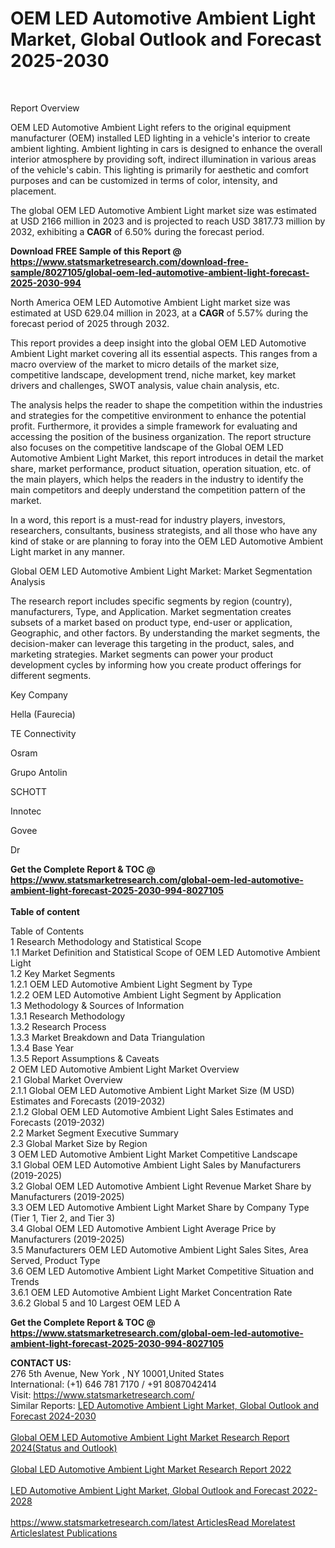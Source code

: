 <h1>OEM LED Automotive Ambient Light Market, Global Outlook and Forecast 2025-2030</h1><br/><p>Report Overview</p><p>OEM LED Automotive Ambient Light refers to the original equipment manufacturer (OEM) installed LED lighting in a vehicle's interior to create ambient lighting. Ambient lighting in cars is designed to enhance the overall interior atmosphere by providing soft, indirect illumination in various areas of the vehicle's cabin. This lighting is primarily for aesthetic and comfort purposes and can be customized in terms of color, intensity, and placement.</p><p>The global OEM LED Automotive Ambient Light market size was estimated at USD 2166 million in 2023 and is projected to reach USD 3817.73 million by 2032, exhibiting a <strong>CAGR</strong> of 6.50% during the forecast period.</p><p><strong>Download FREE Sample of this Report @ <a href="https://www.statsmarketresearch.com/download-free-sample/8027105/global-oem-led-automotive-ambient-light-forecast-2025-2030-994">https://www.statsmarketresearch.com/download-free-sample/8027105/global-oem-led-automotive-ambient-light-forecast-2025-2030-994</a></strong></p><p>North America OEM LED Automotive Ambient Light market size was estimated at USD 629.04 million in 2023, at a <strong>CAGR</strong> of 5.57% during the forecast period of 2025 through 2032.</p><p>This report provides a deep insight into the global OEM LED Automotive Ambient Light market covering all its essential aspects. This ranges from a macro overview of the market to micro details of the market size, competitive landscape, development trend, niche market, key market drivers and challenges, SWOT analysis, value chain analysis, etc.</p><p>The analysis helps the reader to shape the competition within the industries and strategies for the competitive environment to enhance the potential profit. Furthermore, it provides a simple framework for evaluating and accessing the position of the business organization. The report structure also focuses on the competitive landscape of the Global OEM LED Automotive Ambient Light Market, this report introduces in detail the market share, market performance, product situation, operation situation, etc. of the main players, which helps the readers in the industry to identify the main competitors and deeply understand the competition pattern of the market.</p><p>In a word, this report is a must-read for industry players, investors, researchers, consultants, business strategists, and all those who have any kind of stake or are planning to foray into the OEM LED Automotive Ambient Light market in any manner.</p><p>Global OEM LED Automotive Ambient Light Market: Market Segmentation Analysis</p><p>The research report includes specific segments by region (country), manufacturers, Type, and Application. Market segmentation creates subsets of a market based on product type, end-user or application, Geographic, and other factors. By understanding the market segments, the decision-maker can leverage this targeting in the product, sales, and marketing strategies. Market segments can power your product development cycles by informing how you create product offerings for different segments.</p><p>Key Company</p><p>Hella (Faurecia)</p><p>TE Connectivity</p><p>Osram</p><p>Grupo Antolin</p><p>SCHOTT</p><p>Innotec</p><p>Govee</p><p>Dr</p><div><b>Get the Complete Report & TOC @ <a href="https://www.statsmarketresearch.com/global-oem-led-automotive-ambient-light-forecast-2025-2030-994-8027105">https://www.statsmarketresearch.com/global-oem-led-automotive-ambient-light-forecast-2025-2030-994-8027105</a></b></div><br><b>Table of content</b><p>Table of Contents<br />1 Research Methodology and Statistical Scope<br />1.1 Market Definition and Statistical Scope of OEM LED Automotive Ambient Light<br />1.2 Key Market Segments<br />1.2.1 OEM LED Automotive Ambient Light Segment by Type<br />1.2.2 OEM LED Automotive Ambient Light Segment by Application<br />1.3 Methodology & Sources of Information<br />1.3.1 Research Methodology<br />1.3.2 Research Process<br />1.3.3 Market Breakdown and Data Triangulation<br />1.3.4 Base Year<br />1.3.5 Report Assumptions & Caveats<br />2 OEM LED Automotive Ambient Light Market Overview<br />2.1 Global Market Overview<br />2.1.1 Global OEM LED Automotive Ambient Light Market Size (M USD) Estimates and Forecasts (2019-2032)<br />2.1.2 Global OEM LED Automotive Ambient Light Sales Estimates and Forecasts (2019-2032)<br />2.2 Market Segment Executive Summary<br />2.3 Global Market Size by Region<br />3 OEM LED Automotive Ambient Light Market Competitive Landscape<br />3.1 Global OEM LED Automotive Ambient Light Sales by Manufacturers (2019-2025)<br />3.2 Global OEM LED Automotive Ambient Light Revenue Market Share by Manufacturers (2019-2025)<br />3.3 OEM LED Automotive Ambient Light Market Share by Company Type (Tier 1, Tier 2, and Tier 3)<br />3.4 Global OEM LED Automotive Ambient Light Average Price by Manufacturers (2019-2025)<br />3.5 Manufacturers OEM LED Automotive Ambient Light Sales Sites, Area Served, Product Type<br />3.6 OEM LED Automotive Ambient Light Market Competitive Situation and Trends<br />3.6.1 OEM LED Automotive Ambient Light Market Concentration Rate<br />3.6.2 Global 5 and 10 Largest OEM LED A<br><div><b>Get the Complete Report & TOC @ <a href="https://www.statsmarketresearch.com/global-oem-led-automotive-ambient-light-forecast-2025-2030-994-8027105">https://www.statsmarketresearch.com/global-oem-led-automotive-ambient-light-forecast-2025-2030-994-8027105</a></b></div></p> <b>CONTACT US:</b><br>276 5th Avenue, New York , NY 10001,United States<br>International: (+1) 646 781 7170 / +91 8087042414<br>Visit: <a href="https://www.statsmarketresearch.com/">https://www.statsmarketresearch.com/</a><br>Similar Reports: <a href="https://www.statsmarketresearch.com/global-oem-led-automotive-ambient-light-forecast-2025-2030-994-8027105">LED Automotive Ambient Light Market, Global Outlook and Forecast 2024-2030</a><br/><br/><a href="https://www.statsmarketresearch.com/global-oem-led-automotive-ambient-light-forecast-2025-2030-994-8027105">Global OEM LED Automotive Ambient Light Market Research Report 2024(Status and Outlook)</a><br/><br/><a href="https://www.statsmarketresearch.com/global-oem-led-automotive-ambient-light-forecast-2025-2030-994-8027105">Global LED Automotive Ambient Light Market Research Report 2022</a><br/><br/><a href="https://www.statsmarketresearch.com/global-oem-led-automotive-ambient-light-forecast-2025-2030-994-8027105">LED Automotive Ambient Light Market, Global Outlook and Forecast 2022-2028</a><br/><br/><a href="https://gyeongbokgung.com">https://www.statsmarketresearch.com/</a><a href="https://hallyeomaritime.com">latest Articles</a><a href="https://jingwansa.com">Read More</a><a href=https://nguoiviet.jp/">latest Articles</a><a href="https://www.intelmarketresearch.com/">latest Publications</a>